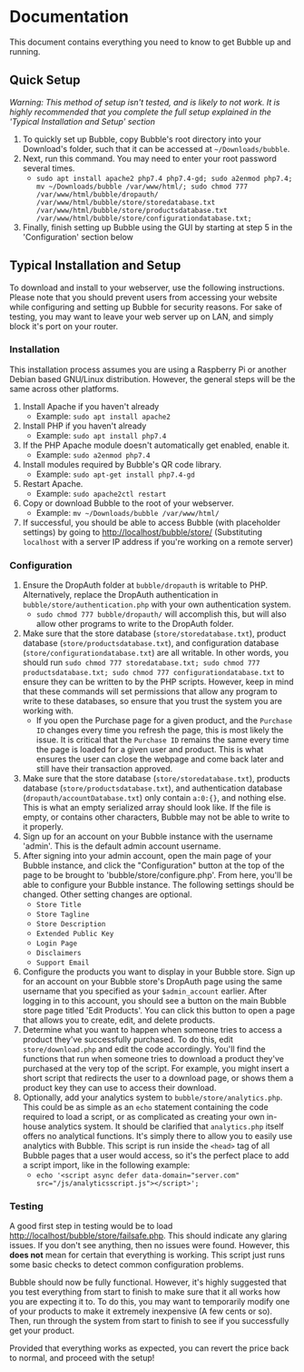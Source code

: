 # Documentation

This document contains everything you need to know to get Bubble up and running.

## Quick Setup

*Warning: This method of setup isn't tested, and is likely to not work. It is highly recommended that you complete the full setup explained in the 'Typical Installation and Setup' section*

1. To quickly set up Bubble, copy Bubble's root directory into your Download's folder, such that it can be accessed at `~/Downloads/bubble`.
2. Next, run this command. You may need to enter your root password several times.
    - `sudo apt install apache2 php7.4 php7.4-gd; sudo a2enmod php7.4; mv ~/Downloads/bubble /var/www/html/; sudo chmod 777 /var/www/html/bubble/dropauth/ /var/www/html/bubble/store/storedatabase.txt /var/www/html/bubble/store/productsdatabase.txt /var/www/html/bubble/store/configurationdatabase.txt;`
3. Finally, finish setting up Bubble using the GUI by starting at step 5 in the 'Configuration' section below

## Typical Installation and Setup

To download and install to your webserver, use the following instructions. Please note that you should prevent users from accessing your website while configuring and setting up Bubble for security reasons. For sake of testing, you may want to leave your web server up on LAN, and simply block it's port on your router.

### Installation

This installation process assumes you are using a Raspberry Pi or another Debian based GNU/Linux distribution. However, the general steps will be the same across other platforms.

1. Install Apache if you haven't already
    - Example: `sudo apt install apache2`
2. Install PHP if you haven't already
    - Example: `sudo apt install php7.4`
3. If the PHP Apache module doesn't automatically get enabled, enable it.
    - Example: `sudo a2enmod php7.4`
4. Install modules required by Bubble's QR code library.
    - Example: `sudo apt-get install php7.4-gd`
5. Restart Apache.
    - Example: `sudo apache2ctl restart`
6. Copy or download Bubble to the root of your webserver.
    - Example: `mv ~/Downloads/bubble /var/www/html/`
7. If successful, you should be able to access Bubble (with placeholder settings) by going to <http://localhost/bubble/store/> (Substituting `localhost` with a server IP address if you're working on a remote server)

### Configuration

1. Ensure the DropAuth folder at `bubble/dropauth` is writable to PHP. Alternatively, replace the DropAuth authentication in `bubble/store/authentication.php` with your own authentication system.
    - `sudo chmod 777 bubble/dropauth/` will accomplish this, but will also allow other programs to write to the DropAuth folder.
2. Make sure that the store database (`store/storedatabase.txt`), product database (`store/productsdatabase.txt`), and configuration database (`store/configurationdatabase.txt`) are all writable. In other words, you should run `sudo chmod 777 storedatabase.txt; sudo chmod 777 productsdatabase.txt; sudo chmod 777 configurationdatabase.txt` to ensure they can be written to by the PHP scripts. However, keep in mind that these commands will set permissions that allow any program to write to these databases, so ensure that you trust the system you are working with.
    - If you open the Purchase page for a given product, and the `Purchase ID` changes every time you refresh the page, this is most likely the issue. It is critical that the `Purchase ID` remains the same every time the page is loaded for a given user and product. This is what ensures the user can close the webpage and come back later and still have their transaction approved.
3. Make sure that the store database (`store/storedatabase.txt`), products database (`store/productsdatabase.txt`), and authentication database (`dropauth/accountDatabase.txt`) only contain `a:0:{}`, and nothing else. This is what an empty serialized array should look like. If the file is empty, or contains other characters, Bubble may not be able to write to it properly.
4. Sign up for an account on your Bubble instance with the username 'admin'. This is the default admin account username.
5. After signing into your admin account, open the main page of your Bubble instance, and click the "Configuration" button at the top of the page to be brought to 'bubble/store/configure.php'. From here, you'll be able to configure your Bubble instance. The following settings should be changed. Other setting changes are optional.
    - `Store Title`
    - `Store Tagline`
    - `Store Description`
    - `Extended Public Key`
    - `Login Page`
    - `Disclaimers`
    - `Support Email`
6. Configure the products you want to display in your Bubble store. Sign up for an account on your Bubble store's DropAuth page using the same username that you specified as your `$admin_account` earlier. After logging in to this account, you should see a button on the main Bubble store page titled 'Edit Products'. You can click this button to open a page that allows you to create, edit, and delete products.
7. Determine what you want to happen when someone tries to access a product they've successfully purchased. To do this, edit `store/download.php` and edit the code accordingly. You'll find the functions that run when someone tries to download a product they've purchased at the very top of the script. For example, you might insert a short script that redirects the user to a download page, or shows them a product key they can use to access their download.
8. Optionally, add your analytics system to `bubble/store/analytics.php`. This could be as simple as an `echo` statement containing the code required to load a script, or as complicated as creating your own in-house analytics system. It should be clarified that `analytics.php` itself offers no analytical functions. It's simply there to allow you to easily use analytics with Bubble. This script is run inside the `<head>` tag of all Bubble pages that a user would access, so it's the perfect place to add a script import, like in the following example:
    - `echo '<script async defer data-domain="server.com" src="/js/analyticsscript.js"></script>';`

### Testing

A good first step in testing would be to load <http://localhost/bubble/store/failsafe.php>. This should indicate any glaring issues. If you don't see anything, then no issues were found. However, this **does not** mean for certain that everything is working. This script just runs some basic checks to detect common configuration problems.

Bubble should now be fully functional. However, it's highly suggested that you test everything from start to finish to make sure that it all works how you are expecting it to. To do this, you may want to temporarily modify one of your products to make it extremely inexpensive (A few cents or so). Then, run through the system from start to finish to see if you successfully get your product.

Provided that everything works as expected, you can revert the price back to normal, and proceed with the setup!
